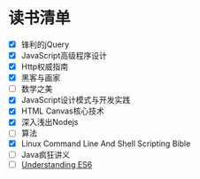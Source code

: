 # 读书清单

- [x] 锋利的jQuery
- [x] JavaScript高级程序设计
- [x] Http权威指南
- [x] 黑客与画家
- [ ] 数学之美
- [x] JavaScript设计模式与开发实践
- [x] HTML Canvas核心技术
- [x] 深入浅出Nodejs
- [ ] 算法
- [x] Linux Command Line And Shell Scripting Bible
- [ ] Java疯狂讲义
- [ ] [Understanding ES6](https://leanpub.com/understandinges6/read/)
